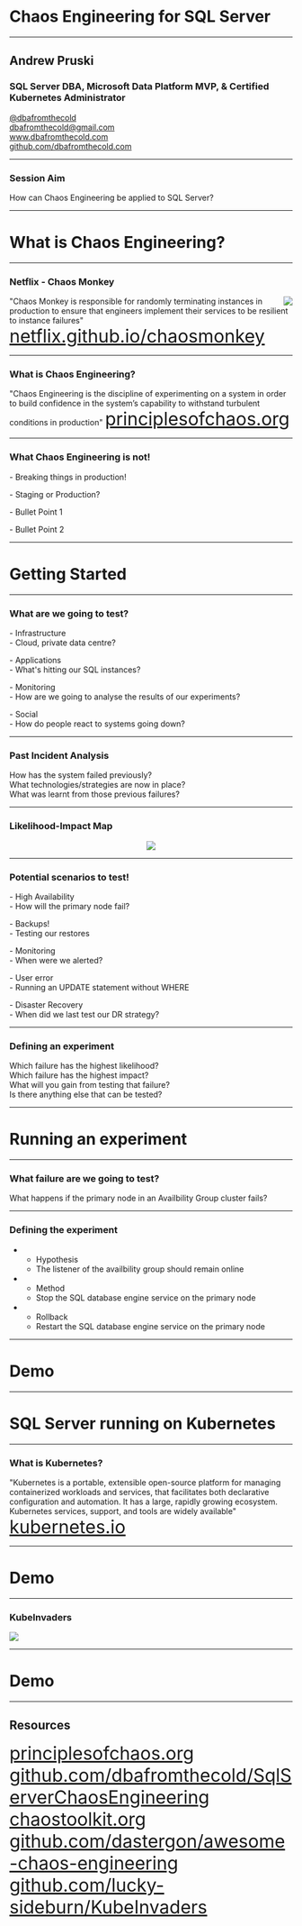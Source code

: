 # Chaos Engineering for SQL Server

---

## Andrew Pruski

### SQL Server DBA, Microsoft Data Platform MVP, & Certified Kubernetes Administrator
<!-- .slide: style="text-align: left;"> -->
<i class="fab fa-twitter"></i><a href="https://twitter.com/dbafromthecold">  @dbafromthecold</a><br>
<i class="fas fa-envelope"></i>  dbafromthecold@gmail.com<br>
<i class="fab fa-wordpress"></i>  www.dbafromthecold.com<br>
<i class="fab fa-github"></i><a href="https://github.com/dbafromthecold">  github.com/dbafromthecold.com</a>

---

### Session Aim

How can Chaos Engineering be applied to SQL Server?

---

# What is Chaos Engineering?

---

### Netflix - Chaos Monkey
<!-- .slide: style="text-align: left;"> -->
<img src="images/chaosmonkey.png" style="float: right"/>

"Chaos Monkey is responsible for randomly terminating instances in production to ensure that engineers implement their services to be resilient to instance failures"<br>
<font size="6"><a href="netflix.github.io/chaosmonkey/">netflix.github.io/chaosmonkey</a></font>

---

### What is Chaos Engineering?
<!-- .slide: style="text-align: left;"> -->
"Chaos Engineering is the discipline of experimenting on a system in order to build confidence in the system’s capability to withstand turbulent conditions in production"
<font size="6"><a href="principlesofchaos.org">principlesofchaos.org</a></font>

---

### What Chaos Engineering is not!
<!-- .slide: style="text-align: left;"> -->
<p class="fragment">- Breaking things in production!</p>
<p class="fragment">- Staging or Production?</p>
<p class="fragment">- Bullet Point 1</p>
<p class="fragment">- Bullet Point 2</p>

---

# Getting Started

---

### What are we going to test?

<!-- .slide: style="text-align: left;"> -->
<p class="fragment">- Infrastructure<br>
    - Cloud, private data centre?</p>
<p class="fragment">- Applications<br>
    - What's hitting our SQL instances?</p>
<p class="fragment">- Monitoring<br>
    - How are we going to analyse the results of our experiments?</p>
<p class="fragment">- Social<br>
    - How do people react to systems going down?</p>

---

### Past Incident Analysis
<!-- .slide: style="text-align: left;"> -->
How has the system failed previously?<br>
What technologies/strategies are now in place?<br>
What was learnt from those previous failures?<br>

---

### Likelihood-Impact Map

<p align="center">
<img src="images/likelihoodImpactMap.png" />
</p>

---

### Potential scenarios to test!
<!-- .slide: style="text-align: left;"> -->
<p class="fragment">- High Availability<br>
    - How will the primary node fail?</p>
<p class="fragment">- Backups!<br>
    - Testing our restores</p>
<p class="fragment">- Monitoring<br>
    - When were we alerted?</p>
<p class="fragment">- User error<br>
    - Running an UPDATE statement without WHERE</p>
<p class="fragment">- Disaster Recovery<br>
    - When did we last test our DR strategy?</p>

---

### Defining an experiment
<!-- .slide: style="text-align: left;"> -->
Which failure has the highest likelihood?<br>
Which failure has the highest impact?<br>
What will you gain from testing that failure?<br>
Is there anything else that can be tested?

---

# Running an experiment

---

### What failure are we going to test?
<!-- .slide: style="text-align: left;"> -->
<p class="fragment">What happens if the primary node in an Availbility Group cluster fails?</p>


---

### Defining the experiment
<!-- .slide: style="text-align: left;"> -->
<ul>
  <li class="fragment">
    <ul>
      <li>Hypothesis</li>
      <li class="fragment">The listener of the availbility group should remain online</li>
    </ul>
  </li>
  <li class="fragment">
    <ul>
      <li>Method</li>
      <li class="fragment">Stop the SQL database engine service on the primary node</li>
    </ul>
  </li>
  <li class="fragment">
    <ul>
      <li>Rollback</li>
      <li class="fragment">Restart the SQL database engine service on the primary node</li>
    </ul>
  </li>
</ul>

---

# Demo

---

# SQL Server running on Kubernetes

---

### What is Kubernetes?
<!-- .slide: style="text-align: left;"> -->
"Kubernetes is a portable, extensible open-source platform for managing containerized workloads and services, that facilitates both declarative configuration and automation. It has a large, rapidly growing ecosystem. Kubernetes services, support, and tools are widely available"<br>
<font size="6"><a href="kubernetes.io">kubernetes.io</a></font>

---

# Demo

---

### KubeInvaders

<img src="images/KubeInvaders_75.png" style="float: center"/>

---

# Demo

---

## Resources
<!-- .slide: style="text-align: left;"> -->
<font size="6">
<a href="https://principlesofchaos.org">principlesofchaos.org</a><br>
<a href="https://github.com/dbafromthecold/SqlServerChaosEngineering">github.com/dbafromthecold/SqlServerChaosEngineering</a><br>
<a href="https://chaostoolkit.org">chaostoolkit.org</a><br>
<a href="https://github.com/dastergon/awesome-chaos-engineering">github.com/dastergon/awesome-chaos-engineering</a><br>
<a href="https://github.com/lucky-sideburn/KubeInvaders">github.com/lucky-sideburn/KubeInvaders</a>
</font>
